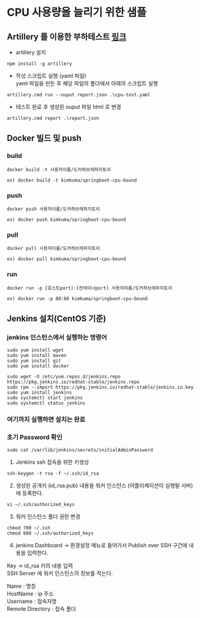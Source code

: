 # CPU 사용량을 늘리기 위한 샘플

## Artillery 를 이용한 부하테스트 [링크](https://artillery.io/)
- artillery 설치
```shell
npm install -g artillery
```
  

- 작성 스크립트 실행 (yaml 파일)  
 yaml 파일을 만든 후 해당 파일의 폴더에서 아래의 스크립트 실행

```shell
artillery.cmd run --ouput report.json .\cpu-test.yaml
```

- 테스트 완료 후 생성된 ouput 파일 html 로 변경
```shell
artillery.cmd report .\report.json
```

## Docker 빌드 및 push

### build
```shell
docker build -t 사용자이름/도커허브레파지토리

ex) docker build -t kimkuma/springboot-cpu-bound
```
### push
```shell
docker push 사용자이름/도커허브레파지토리

ex) docker push kimkuma/springboot-cpu-bound
```

### pull
```shell
docker pull 사용자이름/도커허브레파지토리

ex) docker pull kimkuma/springboot-cpu-bound
```

### run
```shell
docker run -p [호스트port]:[컨테이너port] 사용자이름/도커허브레파지토리

ex) docker run -p 80:80 kimkuma/springboot-cpu-bound
```

## Jenkins 설치(CentOS 기준)

### jenkins 인스턴스에서 실행하는 명령어
```shell
sudo yum install wget
sudo yum install maven
sudo yum install git
sudo yum install docker

sudo wget -O /etc/yum.repos.d/jenkins.repo https://pkg.jenkins.io/redhat-stable/jenkins.repo
sudo rpm --import https://pkg.jenkins.io/redhat-stable/jenkins.io.key
sudo yum install jenkins
sudo systemctl start jenkins
sudo systemctl status jenkins
```
### 여기까지 실행하면 설치는 완료
### 초기 Password 확인
```shell
sudo cat /var/lib/jenkins/secrets/initialAdminPassword
```

1. Jenkins ssh 접속을 위한 키생성
```shell
ssh-keygen -t rsa -f ~/.ssh/id_rsa
```


2. 생성된 공개키 (id_rsa.pub) 내용을 워커 인스턴스 (어플리케이션이 실행될 서버)에 등록한다.

```shell
vi ~/.ssh/authorized_keys
```

3. 워커 인스턴스 폴더 권한 변경
```shell
chmod 700 ~/.ssh
chmod 600 ~/.ssh/authorized_keys
```

4. jenkins Dashboard -> 환경설정 메뉴로 들어가서 Publish over SSH 구간에 내용을 입력한다.

Key -> id_rsa 키의 내용 입력  
SSH Server 에 워커 인스턴스의 정보를 적는다.  
  
Name : 명칭  
HostName : ip 주소  
Username : 접속자명  
Remote Directory : 접속 폴더 
   